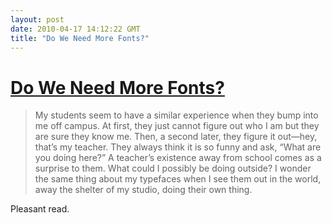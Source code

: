 ```yaml
---
layout: post
date: 2010-04-17 14:12:22 GMT
title: "Do We Need More Fonts?"
---
```

# [Do We Need More Fonts?](http://tdc.org/tdc/archives/139)

> My students seem to have a similar experience when they bump into me off campus. At first, they just cannot figure out who I am but they are sure they know me. Then, a second later, they figure it out—hey, that’s my teacher. They always think it is so funny and ask, “What are you doing here?” A teacher’s existence away from school comes as a surprise to them. What could I possibly be doing outside? I wonder the same thing about my typefaces when I see them out in the world, away the shelter of my studio, doing their own thing.

Pleasant read.